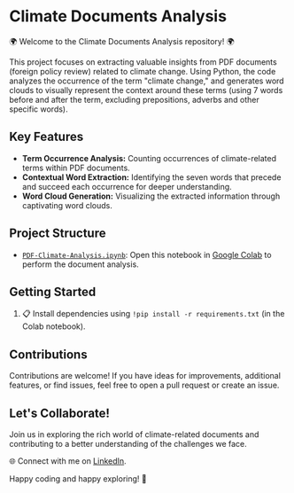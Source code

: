 # Climate Documents Analysis

🌍 Welcome to the Climate Documents Analysis repository! 🌍

This project focuses on extracting valuable insights from PDF documents (foreign policy review) related to climate change. Using Python, the code analyzes the occurrence of the term "climate change," and generates word clouds to visually represent the context around these terms (using 7 words before and after the term, excluding prepositions, adverbs and other specific words).

## Key Features

- **Term Occurrence Analysis:** Counting occurrences of climate-related terms within PDF documents.
- **Contextual Word Extraction:** Identifying the seven words that precede and succeed each occurrence for deeper understanding.
- **Word Cloud Generation:** Visualizing the extracted information through captivating word clouds.

## Project Structure

- [`PDF-Climate-Analysis.ipynb`](https://colab.research.google.com/PDF_Climate_Analysis.ipynb): Open this notebook in [Google Colab](https://colab.research.google.com/PDF_Climate_Analysis.ipynb) to perform the document analysis.

## Getting Started

1. 📋 Install dependencies using `!pip install -r requirements.txt` (in the Colab notebook).

## Contributions

Contributions are welcome! If you have ideas for improvements, additional features, or find issues, feel free to open a pull request or create an issue.

## Let's Collaborate!

Join us in exploring the rich world of climate-related documents and contributing to a better understanding of the challenges we face.

🌐 Connect with me on [LinkedIn](https://www.linkedin.com/in/your-username).

Happy coding and happy exploring! 🌟
